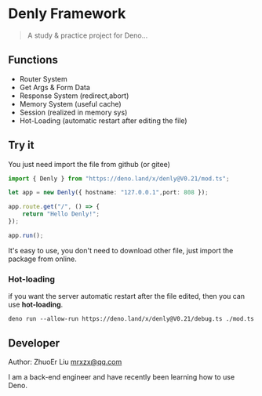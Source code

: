 # Denly Framework

> A study & practice project for Deno...

## Functions

- Router System
- Get Args & Form Data
- Response System (redirect,abort)
- Memory System (useful cache)
- Session (realized in memory sys)
- Hot-Loading (automatic restart after editing the file)

## Try it

You just need import the file from github (or gitee)

```typescript
import { Denly } from "https://deno.land/x/denly@V0.21/mod.ts";

let app = new Denly({ hostname: "127.0.0.1",port: 808 });

app.route.get("/", () => {
    return "Hello Denly!";
});

app.run();
```

It's easy to use, you don't need to download other file, just import the package from online.

### Hot-loading

if you want the server automatic restart after the file edited, then you can use **hot-loading**.

```shell
deno run --allow-run https://deno.land/x/denly@V0.21/debug.ts ./mod.ts
```

## Developer

Author: ZhuoEr Liu <mrxzx@qq.com>

I am a back-end engineer and have recently been learning how to use Deno.